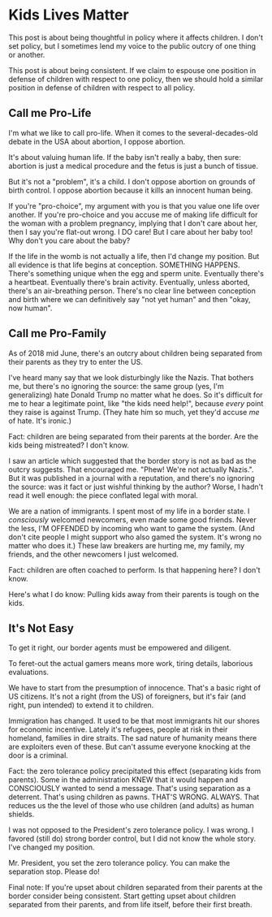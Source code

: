# Kids Lives Matter

This post is about being thoughtful in policy where it affects children.
I don't set policy, but I sometimes lend my voice to the public outcry
of one thing or another.

This post is about being consistent.
If we claim to espouse one position in defense of children
with respect to one policy, then we should hold a similar position
in defense of children with respect to all policy.

## Call me Pro-Life

I'm what we like to call pro-life.
When it comes to the several-decades-old debate in the USA
about abortion, I oppose abortion.

It's about valuing human life.
If the baby isn't really a baby, then sure:
abortion is just a medical procedure and the fetus is just
a bunch of tissue.

But it's not a "problem", it's a child.
I don't oppose abortion on grounds of birth control.
I oppose abortion because it kills an innocent human being.

If you're "pro-choice", my argument with you
is that you value one life over another. If you're pro-choice
and you accuse me of making life difficult for the woman with a problem
pregnancy, implying that I don't care about her, then I say you're
flat-out wrong. I DO care! But I care about her baby too!
Why don't you care about the baby?

If the life in the womb is not actually a life,
then I'd change my position. But all evidence is that life begins
at conception. SOMETHING HAPPENS. There's something unique when the
egg and sperm unite. Eventually there's a heartbeat. Eventually there's
brain activity. Eventually, unless aborted, there's an air-breathing
person. There's no clear line between conception and birth where we
can definitively say "not yet human" and then "okay, now human".

## Call me Pro-Family

As of 2018 mid June, there's an outcry about children being
separated from their parents as they try to enter the US.

I've heard many say that we look disturbingly like the Nazis.
That bothers me, but there's no ignoring the source:
the same group (yes, I'm generalizing) hate Donald Trump
no matter what he does. So it's difficult for me to hear
a legitimate point, like "the kids need help!", because *every*
point they raise is against Trump. (They hate him so much,
yet they'd accuse *me* of hate. It's ironic.)

Fact: children are being separated from their parents
at the border. Are the kids being mistreated? I don't know.

I saw an article which suggested that the border story
is not as bad as the outcry suggests. That encouraged me.
"Phew! We're not actually Nazis.". But it was published in a
journal with a reputation, and there's no ignoring the source:
was it fact or just wishful thinking by the author? Worse,
I hadn't read it well enough: the piece conflated legal with moral.

We are a nation of immigrants. I spent most of my life in a border state.
I *consciously* welcomed newcomers, even made some good friends.
Never the less, I'M OFFENDED by incoming who want to game the system.
(And don't cite people I might support who also gamed the system.
It's wrong no matter who does it.) These law breakers are hurting
me, my family, my friends, and the other newcomers I just welcomed.

Fact: children are often coached to perform.
Is that happening here? I don't know.

Here's what I do know: Pulling kids away from their parents
is tough on the kids.

## It's Not Easy

To get it right, our border agents must be empowered and diligent.

To feret-out the actual gamers means more work, tiring details,
laborious evaluations.

We have to start from the presumption of innocence.
That's a basic right of US citizens. It's not a right (from the US)
of foreigners, but it's fair (and right, pun intended) to extend it
to children.

Immigration has changed. It used to be that most immigrants
hit our shores for economic incentive. Lately it's refugees,
people at risk in their homeland, families in dire straits.
The sad nature of humanity means there are exploiters even of these.
But can't assume everyone knocking at the door is a criminal.

Fact: the zero tolerance policy precipitated this effect
(separating kids from parents). Some in the administration KNEW
that it would happen and CONSCIOUSLY wanted to send a message.
That's using separation as a deterrent. That's using children as pawns.
THAT'S WRONG. ALWAYS. That reduces us the the level of those who use
children (and adults) as human shields.

I was not opposed to the President's zero tolerance policy.
I was wrong. I favored (still do) strong border control,
but I did not know the whole story. I've changed my position.

Mr. President,
you set the zero tolerance policy.
You can make the separation stop.
Please do!

Final note:
If you're upset about children separated from their parents at the border
consider being consistent. Start getting upset about children separated
from their parents, and from life itself, before their first breath.


